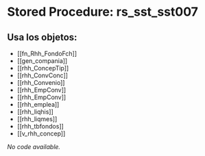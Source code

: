 # Stored Procedure: rs_sst_sst007

## Usa los objetos:
- [[fn_Rhh_FondoFch]]
- [[gen_compania]]
- [[rhh_ConcepTip]]
- [[rhh_ConvConc]]
- [[rhh_Convenio]]
- [[rhh_EmpConv]]
- [[rhh_EmpConv]]
- [[rhh_emplea]]
- [[rhh_liqhis]]
- [[rhh_liqmes]]
- [[rhh_tbfondos]]
- [[v_rhh_concep]]

*No code available.*
